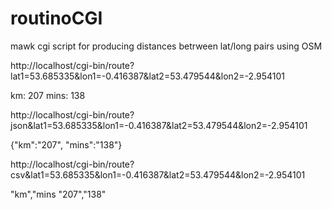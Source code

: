 # routinoCGI
mawk cgi script for producing distances betrween lat/long pairs using OSM

http://localhost/cgi-bin/route?lat1=53.685335&lon1=-0.416387&lat2=53.479544&lon2=-2.954101

km: 207 mins: 138

http://localhost/cgi-bin/route?json&lat1=53.685335&lon1=-0.416387&lat2=53.479544&lon2=-2.954101

{"km":"207", "mins":"138"}

http://localhost/cgi-bin/route?csv&lat1=53.685335&lon1=-0.416387&lat2=53.479544&lon2=-2.954101

"km","mins
"207","138"
